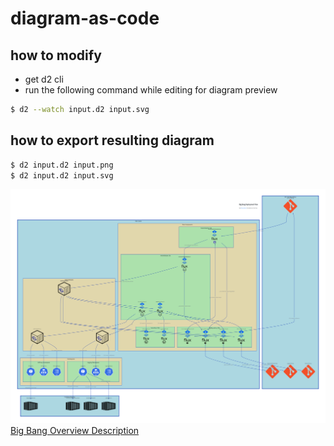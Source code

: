 # diagram-as-code

## how to modify
* get d2 cli
* run the following command while editing for diagram preview
```sh
$ d2 --watch input.d2 input.svg
```

## how to export resulting diagram
```sh
$ d2 input.d2 input.png
$ d2 input.d2 input.svg
```

![Big Bang Overview Diagram](./bigbang.png)
[Big Bang Overview Description](./DESCRIPTION.md)
